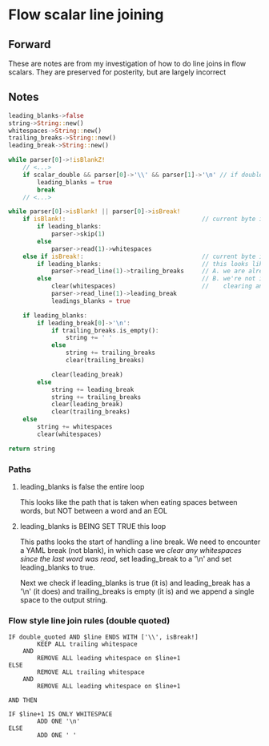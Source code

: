 # Flow scalar line joining

## Forward

These are notes are from my investigation of how to
do line joins in flow scalars. They are preserved
for posterity, but are largely incorrect

## Notes


```rust
leading_blanks->false
string->String::new()
whitespaces->String::new()
trailing_breaks->String::new()
leading_break->String::new()

while parser[0]->!isBlankZ!
    // <...>
    if scalar_double && parser[0]->'\\' && parser[1]->'\n' // if double quoted and escaped newline
        leading_blanks = true
        break
    // <...>

while parser[0]->isBlank! || parser[0]->isBreak!
    if isBlank!:                                      // current byte is a space or newline
        if leading_blanks:
            parser->skip(1)
        else
            parser->read(1)->whitespaces
    else if isBreak!:                                 // current byte is a yaml line break
        if leading_blanks:                            // this looks like an initialization clause, either
            parser->read_line(1)->trailing_breaks     // A. we are already in state "leading_blanks", in which case append to trailing_breaks
        else                                          // B. we're not in that state yet, put a line end in leading_break and set "leading_blanks" to true
            clear(whitespaces)                        //    clearing any stuff from whitespaces
            parser->read_line(1)->leading_break
            leadings_blanks = true

    if leading_blanks:
        if leading_break[0]->'\n':
            if trailing_breaks.is_empty():
                string += ' '
            else
                string += trailing_breaks
                clear(trailing_breaks)

            clear(leading_break)
        else
            string += leading_break
            string += trailing_breaks
            clear(leading_break)
            clear(trailing_breaks)
    else
        string += whitespaces
        clear(whitespaces)

return string
```

### Paths

1. leading_blanks is false the entire loop

    This looks like the path that is taken when eating spaces between words, but NOT between a word and an EOL

2. leading_blanks is BEING SET TRUE this loop

    This paths looks the start of handling a line break. We need to encounter a YAML break (not blank), in which case
    we _clear any whitespaces since the last word was read_, set leading_break to a '\n' and set leading_blanks to true.

    Next we check if leading_blanks is true (it is) and leading_break has a '\n' (it does) and trailing_breaks is empty
    (it is) and we append a single space to the output string.


### Flow style line join rules (double quoted)

```
IF double_quoted AND $line ENDS WITH ['\\', isBreak!]
        KEEP ALL trailing whitespace
    AND
        REMOVE ALL leading whitespace on $line+1
ELSE
        REMOVE ALL trailing whitespace
    AND
        REMOVE ALL leading whitespace on $line+1

AND THEN

IF $line+1 IS ONLY WHITESPACE
        ADD ONE '\n'
ELSE
        ADD ONE ' '
```

<!-- markdownlint-disable-file -->

